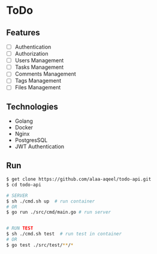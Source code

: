 # ToDo 

## Features
- [ ] Authentication 
- [ ] Authorization
- [ ] Users Management
- [ ] Tasks Management
- [ ] Comments Management
- [ ] Tags Management
- [ ] Files Management

## Technologies
- Golang
- Docker
- Nginx
- PostgresSQL 
- JWT Authentication

## Run 
```sh
$ get clone https://github.com/alaa-aqeel/todo-api.git
$ cd todo-api

# SERVER 
$ sh ./cmd.sh up  # run container 
# OR 
$ go run ./src/cmd/main.go # run server 


# RUN TEST
$ sh ./cmd.sh test  # run test in container
# OR 
$ go test ./src/test/**/*   
```

